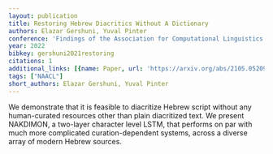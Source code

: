 ```yaml
---
layout: publication
title: Restoring Hebrew Diacritics Without A Dictionary
authors: Elazar Gershuni, Yuval Pinter
conference: 'Findings of the Association for Computational Linguistics: NAACL 2022'
year: 2022
bibkey: gershuni2021restoring
citations: 1
additional_links: [{name: Paper, url: 'https://arxiv.org/abs/2105.05209'}]
tags: ["NAACL"]
short_authors: Elazar Gershuni, Yuval Pinter
---
```

We demonstrate that it is feasible to diacritize Hebrew script without any
human-curated resources other than plain diacritized text. We present NAKDIMON,
a two-layer character level LSTM, that performs on par with much more
complicated curation-dependent systems, across a diverse array of modern Hebrew
sources.